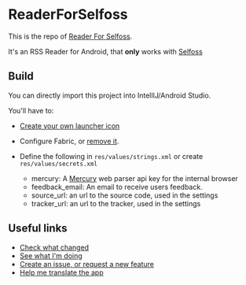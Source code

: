 # ReaderForSelfoss

This is the repo of [Reader For Selfoss](https://play.google.com/store/apps/details?id=apps.amine.bou.readerforselfoss&hl=en).

It's an RSS Reader for Android, that **only** works with [Selfoss](https://selfoss.aditu.de/)


## Build

You can directly import this project into IntellIJ/Android Studio.

You'll have to:

- [Create your own launcher icon](https://developer.android.com/studio/write/image-asset-studio.html#creating-launcher)

- Configure Fabric, or [remove it](https://docs.fabric.io/android/fabric/settings/removing.html#).
- Define the following in `res/values/strings.xml` or create `res/values/secrets.xml`

    - mercury: A [Mercury](https://mercury.postlight.com/web-parser/) web parser api key for the internal browser
    - feedback_email: An email to receive users  feedback.
    - source_url: an url to the source code, used in the settings
    - tracker_url: an url to the tracker, used in the settings

## Useful links

- [Check what changed](https://github.com/aminecmi/ReaderforSelfoss/blob/master/CHANGELOG.md)
- [See what I'm doing](https://github.com/aminecmi/ReaderforSelfoss/projects/1)
- [Create an issue, or request a new feature](https://github.com/aminecmi/ReaderforSelfoss/issues)
- [Help me translate the app](https://poeditor.com/join/project/viHr8ujJ7S)